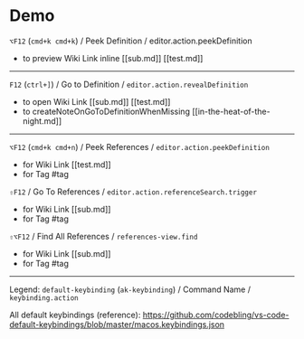 # Demo

`⌥F12` (`cmd+k cmd+k`) / Peek Definition / editor.action.peekDefinition

- to preview Wiki Link inline [[sub.md]] [[test.md]]

---

`F12` (`ctrl+]`) / Go to Definition / `editor.action.revealDefinition`

- to open Wiki Link [[sub.md]] [[test.md]]
- to createNoteOnGoToDefinitionWhenMissing [[in-the-heat-of-the-night.md]]

---

`⌥F12` (`cmd+k cmd+n`) / Peek References / `editor.action.peekDefinition`

- for Wiki Link [[test.md]]
- for Tag #tag

`⇧F12` / Go To References / `editor.action.referenceSearch.trigger`

- for Wiki Link [[sub.md]]
- for Tag #tag

`⇧⌥F12` / Find All References / `references-view.find`

- for Wiki Link [[sub.md]]
- for Tag #tag

---

Legend:
`default-keybinding` (`ak-keybinding`) / Command Name / `keybinding.action`

All default keybindings (reference):
https://github.com/codebling/vs-code-default-keybindings/blob/master/macos.keybindings.json
